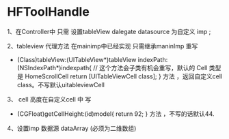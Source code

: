 # HFToolHandle
1、在Controller中 只需 设置tableView dalegate datasource 为自定义 imp ;

2、tableview 代理方法 在mainimp中已经实现 只需继承maninImp 重写
- (Class)tableView:(UITableView*)tableView indexPath:(NSIndexPath*)indexpath{  // 这个方法会子类有机会重写，默认的 Cell 类型是 HomeScrollCell
    return [UITableViewCell class];
}
方法 ，返回自定义cell class。不写默认uitableviewCell

3、 cell 高度在自定义cell 中 写
+ (CGFloat)getCellHeight:(id)model{
return 92;
}
方法 ，不写的话默认44.


4、设置imp 数据源 dataArray (必须为二维数组)
